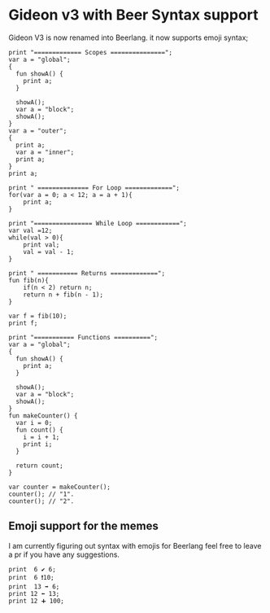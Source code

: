 # Gideon v3 with Beer Syntax support

Gideon V3 is now renamed into Beerlang. it now supports emoji syntax;

```beerlang
print "============= Scopes ===============";
var a = "global";
{
  fun showA() {
    print a;
  }

  showA();
  var a = "block";
  showA();
}
var a = "outer";
{
  print a;
  var a = "inner";
  print a;
}
print a;

print " ============== For Loop =============";
for(var a = 0; a < 12; a = a + 1){
    print a;
}

print "================ While Loop ============";
var val =12;
while(val > 0){
    print val;
    val = val - 1;
}

print " =========== Returns =============";
fun fib(n){
    if(n < 2) return n;
    return n + fib(n - 1);
}

var f = fib(10);
print f;

print "=========== Functions ==========";
var a = "global";
{
  fun showA() {
    print a;
  }

  showA();
  var a = "block";
  showA();
}
fun makeCounter() {
  var i = 0;
  fun count() {
    i = i + 1;
    print i;
  }

  return count;
}

var counter = makeCounter();
counter(); // "1".
counter(); // "2".
```

## Emoji support for the memes
I am currently figuring out syntax with emojis for Beerlang feel free to leave a pr if you have any suggestions.

```
print  6 ✔ 6;
print  6 ❗10;
print  13 ➡ 6;
print 12 ⬅ 13;
print 12 ➕ 100;

```
